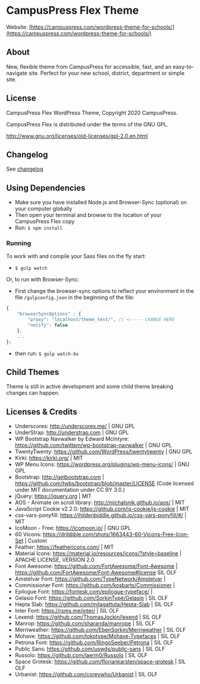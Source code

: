 # CampusPress Flex Theme

Website: [https://campuspress.com/wordpress-theme-for-schools/](https://campuspress.com/wordpress-theme-for-schools/)

## About

New, flexible theme from CampusPress for accessible, fast, and an easy-to-navigate site. Perfect for your new school, district, department or simple site.

## License
CampusPress Flex WordPress Theme, Copyright 2020 CampusPress.

CampusPress Flex is distributed under the terms of the GNU GPL.

http://www.gnu.org/licenses/old-licenses/gpl-2.0.en.html

## Changelog
See [changelog](CHANGELOG.md)

## Using Dependencies
- Make sure you have installed Node.js and Browser-Sync (optional) on your computer globally
- Then open your terminal and browse to the location of your CampusPress Flex copy
- Run: `$ npm install`

### Running
To work with and compile your Sass files on the fly start:

- `$ gulp watch`

Or, to run with Browser-Sync:

- First change the browser-sync options to reflect your environment in the file `/gulpconfig.json` in the beginning of the file:
```javascript
{
    "browserSyncOptions" : {
        "proxy": "localhost/theme_test/", // <----- CHANGE HERE
        "notify": false
    },
    ...
};
```
- then run: `$ gulp watch-bs`

## Child Themes
Theme is still in active development and some child theme breaking changes can happen. 

## Licenses & Credits
- Underscores: http://underscores.me/ | GNU GPL 
- UnderStrap: http://understrap.com | GNU GPL
- WP Bootstrap Navwalker by Edward McIntyre: https://github.com/twittem/wp-bootstrap-navwalker | GNU GPL
- TwentyTwenty: https://github.com/WordPress/twentytwenty | GNU GPL
- Kirki: https://kirki.org/ | MIT
- WP Menu Icons: https://wordpress.org/plugins/wp-menu-icons/ | GNU GPL
- Bootstrap: http://getbootstrap.com | https://github.com/twbs/bootstrap/blob/master/LICENSE (Code licensed under MIT documentation under CC BY 3.0.)
- jQuery: https://jquery.org | MIT
- AOS - Animate on scroll library: http://michalsnik.github.io/aos/ | MIT
- JavaScript Cookie v2.2.0: https://github.com/js-cookie/js-cookie | MIT
- css-vars-ponyfill: https://jhildenbiddle.github.io/css-vars-ponyfill/#/ | MIT
- IcoMoon - Free: https://icomoon.io/ | GNU GPL
- 60 Vicons: https://dribbble.com/shots/1663443-60-Vicons-Free-Icon-Set | Custom
- Feather: https://feathericons.com/ | MIT
- Material Icons: https://material.io/resources/icons/?style=baseline | APACHE LICENSE, VERSION 2.0
- Font Awesome: https://github.com/FortAwesome/Font-Awesome | https://github.com/FortAwesome/Font-Awesome#license SIL OLF
- Amstelvar Font: https://github.com/TypeNetwork/Amstelvar | 
- Commissioner Font: https://github.com/kosbarts/Commissioner | 
- Epilogue Font: https://fontesk.com/epilogue-typeface/ | 
- Gelasio Font: https://github.com/SorkinType/Gelasio | SIL OLF
- Hepta Slab: https://github.com/mjlagattuta/Hepta-Slab | SIL OLF
- Inter Font:  https://rsms.me/inter/ | SIL OLF
- Lexend: https://github.com/ThomasJockin/lexend | SIL OLF
- Manrop: https://github.com/sharanda/manrope | SIL OLF
- Merriweather: https://github.com/EbenSorkin/Merriweather | SIL OLF
- Mohave: https://github.com/tokotype/Mohave-Typefaces | SIL OLF
- Petrona Font: https://github.com/RingoSeeber/Petrona | SIL OLF
- Public Sans: https://github.com/uswds/public-sans | SIL OLF
- Russolo: https://github.com/laerm0/Russolo | SIL OLF
- Space Grotesk: https://github.com/floriankarsten/space-grotesk | SIL OLF
- Urbanist: https://github.com/coreywho/Urbanist | SIL OLF